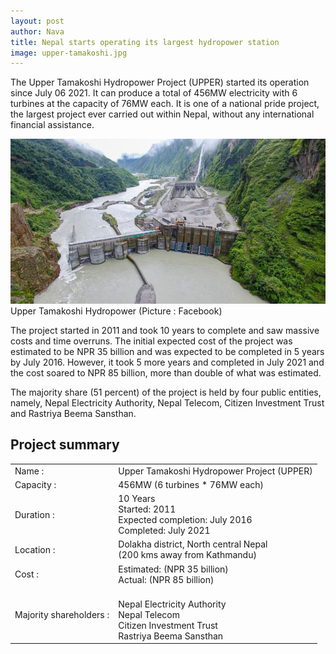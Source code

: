 ```yaml
---
layout: post
author: Nava
title: Nepal starts operating its largest hydropower station
image: upper-tamakoshi.jpg
---
```


The Upper Tamakoshi Hydropower Project (UPPER) started its operation since July 06 2021. It can produce a total of 456MW electricity with 6 turbines at the capacity of 76MW each.  It is one of a national pride project, the largest project ever carried out within Nepal, without any international financial assistance.

![Upper Tamakoshi](/assets/images/blog/upper-tamakoshi.jpg)
Upper Tamakoshi Hydropower (Picture : Facebook)

The project started in 2011 and took 10 years to complete and saw massive costs and time overruns. The initial expected cost of the project was estimated to be NPR 35 billion and was expected to be completed in 5 years by July 2016. However, it took 5 more years and completed in July 2021 and the cost soared to NPR 85 billion, more than double of what was estimated.

The majority share (51 percent) of the project is held by four public entities, namely, Nepal Electricity Authority, Nepal Telecom, Citizen Investment Trust and Rastriya Beema Sansthan.

## Project summary

|||
|---|---|
|Name :| Upper Tamakoshi Hydropower Project (UPPER)|
|Capacity :| 456MW (6 turbines * 76MW each)|
|Duration :| 10 Years <br>Started: 2011<br>Expected completion: July 2016<br>Completed: July 2021|
|Location :| Dolakha district, North central Nepal <br>(200 kms away from Kathmandu)|
|Cost :| Estimated: (NPR 35 billion) <br>Actual: (NPR 85 billion)|
|Majority shareholders  :| <br/>Nepal Electricity Authority <br/>Nepal Telecom <br/>Citizen Investment Trust <br/>Rastriya Beema Sansthan|